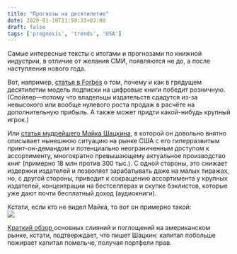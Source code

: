 ```yaml
---
title: "Прогнозы на десятилетие"
date: 2020-01-10T11:59:33+03:00
draft: false
tags: ['prognosis', 'trends', 'USA']
---
```


Самые интересные тексты с итогами и прогнозами по книжной индустрии, в отличие от желания СМИ, появляются не до, а после наступления нового года.

Вот, например, [статья в Forbes](https://www.forbes.com/sites/billrosenblatt/2020/01/03/why-ebook-subscription-services-will-finally-succeed-in-the-coming-decade/#69596f1b5dba) о том, почему и как в грядущем десятилетии модель подписки на цифровые книги победит розничную. (Спойлер—потому что владельцы издательств сдадутся из-за невысокого или вообще нулевого роста продаж в расчёте на дополнительную прибыль. А также может придти какой-нибудь крупный игрок.)

Или [статья мудрейшего Майка Шацкина](https://www.idealog.com/blog/2020-zero-year-thoughts-about-the-changes-in-book-publishing/), в которой он довольно внятно описывает нынешнюю ситуацию на рынке США с его гиперразвитым принт-он-демандом и потенциально неограниченным доступом к ассортименту, многократно превышающему актуальное производство книг (примерно 18 млн против 300 тыс.). С одной стороны, это снижает издержки издателей и позволяет зарабатывать даже на малых тиражах, но, с другой стороны, приводит к сокращению ассортимента у крупных издателей, концентрации на бестселлерах и скупке бэклистов, которые уже дают почти бесплатный доход (аудиокниги).

Кстати, если кто не видел Майка, то вот он примерно такой:\
![](https://idealog.com/wp-content/uploads/2009/01/MShatzkin-251x3002.jpg)

[Краткий обзор ](https://www.publishersweekly.com/pw/by-topic/industry-news/industry-deals/article/82061-a-slow-year-for-publishing-mergers-and-acquisitions.html) основных слияний и поглощений на американском рынке, кстати, подтверждает, что пишет Шацкин: капитал побольше пожирает капитал помельче, получая портфели прав.